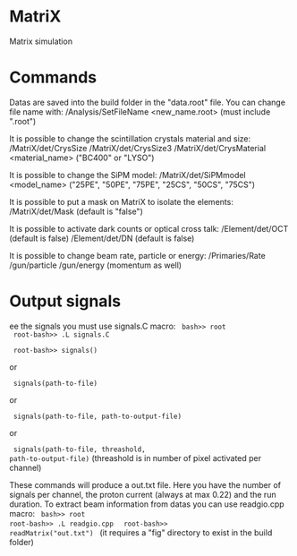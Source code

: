 # MatriX
Matrix simulation

# Commands
Datas are saved into the build folder in the "data.root" file. You can change file name with:
	/Analysis/SetFileName <new_name.root> (must include ".root")

It is possible to change the scintillation crystals material and size:
	/MatriX/det/CrysSize <newsize> <unit>
	/MatriX/det/CrysSize3 <newsizex> <newsizey> <newsizez> <unit>
	/MatriX/det/CrysMaterial <material_name> ("BC400" or "LYSO")

It is possible to change the SiPM model:
	/MatriX/det/SiPMmodel <model_name> ("25PE", "50PE", "75PE", "25CS", "50CS", "75CS")

It is possible to put a mask on MatriX to isolate the elements:
	/MatriX/det/Mask <bool> (default is "false")

It is possible to activate dark counts or optical cross talk:
	/Element/det/OCT <bool> (default is false)
	/Element/det/DN <bool>  (default is false)

It is possible to change beam rate, particle or energy:
	/Primaries/Rate <value> <unit>
	/gun/particle <particle>
	/gun/energy <energy> <unit> (momentum as well)

# Output signals

ee the signals you must use signals.C macro:
<code> bash>> root </code>
<code> root-bash>> .L signals.C </code>

<code> root-bash>> signals() </code>

or

<code> signals(path-to-file) </code>

or

<code> signals(path-to-file, path-to-output-file<no file extension>) </code>

or

<code> signals(path-to-file, threashold, path-to-output-file<no file extension>)</code> (threashold is in number of pixel activated per channel)

These commands will produce a out.txt file. Here you have the number of signals per channel, the proton current (always at max 0.22) and the run duration. To extract beam information from datas you can use readgio.cpp macro:
<code> bash>> root </code>
<code> root-bash>> .L readgio.cpp </code>
<code> root-bash>> readMatrix("out.txt") </code> (it requires a "fig" directory to exist in the build folder)

